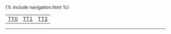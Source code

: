 {% include navigation.html %}

<table>
    <tr>
        <td><a href="tt">TT0</a></td>
        <td><a href="tpt">TT1</a></td>
        <td><a href="other">TT2</a></td>
    </tr>
</table>
<hr>
